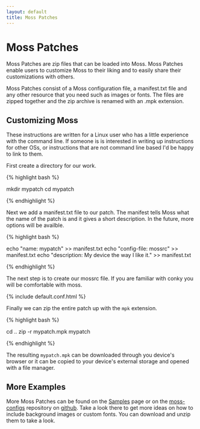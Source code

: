 ```yaml
---
layout: default
title: Moss Patches
---
```


Moss Patches
===========

Moss Patches are zip files that can be loaded into Moss. Moss Patches enable
users to customize Moss to their liking and to easily share their
customizations with others.

Moss Patches consist of a Moss configuration file, a manifest.txt file and
any other resource that you need such as images or fonts. The files are
zipped together and the zip archive is renamed with an .mpk extension.

Customizing Moss
----------------

These instructions are written for a Linux user who has a little experience
with the command line. If someone is is interested in writing up instructions
for other OSs, or instructions that are not command line based I'd be happy to
link to them.

First create a directory for our work.

{% highlight bash %}

mkdir mypatch
cd mypatch

{% endhighlight %}

Next we add a manifest.txt file to our patch. The manifest tells Moss what the
name of the patch is and it gives a short description. In the future, more
options will be availble.

{% highlight bash %}

echo "name: mypatch" >> manifest.txt
echo "config-file: mossrc" >> manifest.txt
echo "description: My device the way I like it." >> manifest.txt

{% endhighlight %}

The next step is to create our mossrc file. If you are familiar with conky you
will be comfortable with moss. 

{% include default.conf.html %}

Finally we can zip the entire patch up with the `mpk` extension.

{% highlight bash %}

cd ..
zip -r mypatch.mpk mypatch

{% endhighlight %}

The resulting `mypatch.mpk` can be downloaded through you device's browser or
it can be copied to your device's external storage and opened with a file
manager.


More Examples
-------------

More Moss Patches can be found on the [Samples](samples.html) page or on the
[moss-configs][moss-configs] repository on [github][github]. Take a look there
to get more ideas on how to include background images or custom fonts. You can
download and unzip them to take a look. 

[github]: http://www.github.com
[moss-configs]: http://www.github.com/teneighty/moss-configs
